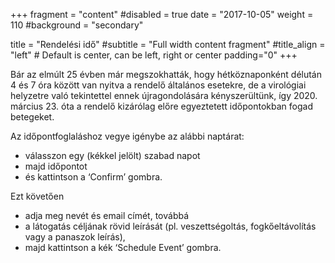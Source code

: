 +++
fragment = "content"
#disabled = true
date = "2017-10-05"
weight = 110
#background = "secondary"

title = "Rendelési idő"
#subtitle = "Full width content fragment"
#title_align = "left" # Default is center, can be left, right or center
padding="0"
+++

Bár az elmúlt 25 évben már megszokhatták, hogy hétköznaponként délután 4 és 7 óra között van nyitva a rendelő általános esetekre, de a virológiai helyzetre való tekintettel ennek újragondolására kényszerültünk, így 2020. március 23. óta a rendelő kizárólag előre egyeztetett időpontokban fogad betegeket.

Az időpontfoglaláshoz vegye igénybe az alábbi naptárat:

* válasszon egy (kékkel jelölt) szabad napot
* majd időpontot
* és kattintson a ‘Confirm’ gombra. 

Ezt követően

* adja meg nevét és email címét, továbbá 
* a látogatás céljának rövid leírását (pl. veszettségoltás, fogkőeltávolítás vagy a panaszok leírás),
* majd kattintson a kék ‘Schedule Event’ gombra.
